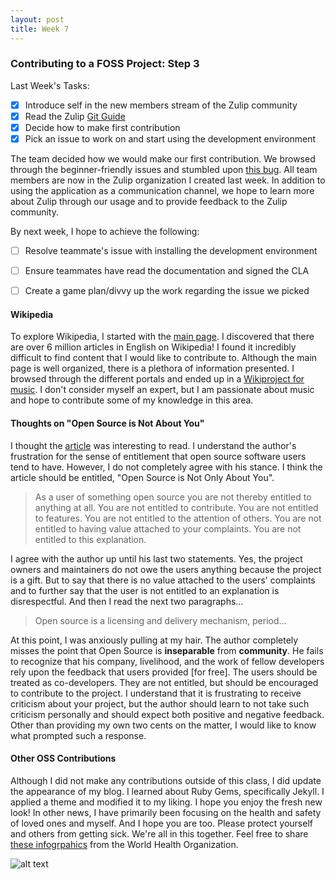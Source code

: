 ```yaml
---
layout: post
title: Week 7
---
```



### Contributing to a FOSS Project: Step 3

Last Week's Tasks:
- [x] Introduce self in the new members stream of the Zulip community
- [x] Read the Zulip [Git Guide](https://zulip.readthedocs.io/en/latest/git/index.html)
- [x] Decide how to make first contribution
- [x] Pick an issue to work on and start using the development environment

The team decided how we would make our first contribution. We browsed through the beginner-friendly issues and stumbled upon [this bug](https://github.com/zulip/zulip/issues/3938). All team members are now in the Zulip organization I created last week. In addition to using the application as a communication channel, we hope to learn more about Zulip through our usage and to provide feedback to the Zulip community.

By next week, I hope to achieve the following:
- [ ] Resolve teammate's issue with installing the development environment
- [ ] Ensure teammates have read the documentation and signed the CLA
- [ ] Create a game plan/divvy up the work regarding the issue we picked


#### Wikipedia 
To explore Wikipedia, I started with the [main page](https://en.wikipedia.org/wiki/Main_Page). I discovered that there are over 6 million articles in English on Wikipedia! I found it incredibly difficult to find content that I would like to contribute to. Although the main page is well organized, there is a plethora of information presented. I browsed through the different portals and ended up in a [Wikiproject for music](https://en.wikipedia.org/wiki/Wikipedia:WikiProject_Music). I don't consider myself an expert, but I am passionate about music and hope to contribute some of my knowledge in this area.


#### Thoughts on "Open Source is Not About You"
I thought the [article](https://gist.github.com/richhickey/1563cddea1002958f96e7ba9519972d9) was interesting to read. I understand the author's frustration for the sense of entitlement that open source software users tend to have. However, I do not completely agree with his stance. I think the article should be entitled, "Open Source is Not Only About You". 

>As a user of something open source you are not thereby entitled to anything at all. You are not entitled to contribute. You are not entitled to features. You are not entitled to the attention of others. You are not entitled to having value attached to your complaints. You are not entitled to this explanation.

I agree with the author up until his last two statements. Yes, the project owners and maintainers do not owe the users anything because the project is a gift. But to say that there is no value attached to the users' complaints and to further say that the user is not entitled to an explanation is disrespectful. And then I read the next two paragraphs...

>Open source is a licensing and delivery mechanism, period...

At this point, I was anxiously pulling at my hair. The author completely misses the point that Open Source is __inseparable__ from **community**. He fails to recognize that his company, livelihood, and the work of fellow developers rely upon the feedback that users provided [for free]. The users should be treated as co-developers. They are not entitled, but should be encouraged to contribute to the project. I understand that it is frustrating to receive criticism about your project, but the author should learn to not take such criticism personally and should expect both positive and negative feedback. Other than providing my own two cents on the matter, I would like to know what prompted such a response.


#### Other OSS Contributions
Although I did not make any contributions outside of this class, I did update the appearance of my blog. I learned about Ruby Gems, specifically Jekyll. I applied a theme and modified it to my liking. I hope you enjoy the fresh new look! In other news, I have primarily been focusing on the health and safety of loved ones and myself. And I hope you are too. Please protect yourself and others from getting sick. We're all in this together. Feel free to share [these infogrpahics](https://www.who.int/emergencies/diseases/novel-coronavirus-2019/advice-for-public) from the World Health Organization. 

![alt text][infographic]

[infographic]: https://www.who.int/images/default-source/health-topics/coronavirus/social-media-squares/be-kind-to-address-fear.jpg "World Health Organization"
